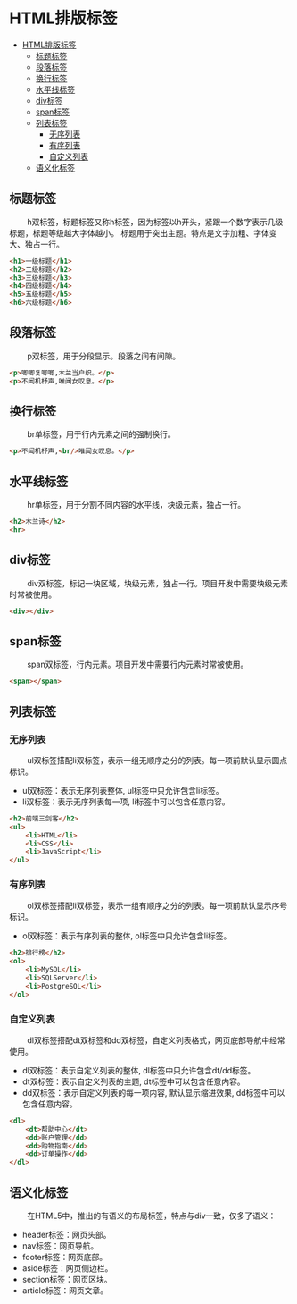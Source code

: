 # HTML排版标签

<!-- TOC -->
* [HTML排版标签](#html排版标签)
  * [标题标签](#标题标签)
  * [段落标签](#段落标签)
  * [换行标签](#换行标签)
  * [水平线标签](#水平线标签)
  * [div标签](#div标签)
  * [span标签](#span标签)
  * [列表标签](#列表标签)
    * [无序列表](#无序列表)
    * [有序列表](#有序列表)
    * [自定义列表](#自定义列表)
  * [语义化标签](#语义化标签)
<!-- TOC -->

## 标题标签

&ensp;&ensp;&ensp;&ensp;
h双标签，标题标签又称h标签，因为标签以h开头，紧跟一个数字表示几级标题，标题等级越大字体越小。
标题用于突出主题。特点是文字加粗、字体变大、独占一行。

```html
<h1>一级标题</h1>
<h2>二级标题</h2>
<h3>三级标题</h3>
<h4>四级标题</h4>
<h5>五级标题</h5>
<h6>六级标题</h6>
```

## 段落标签

&ensp;&ensp;&ensp;&ensp;
p双标签，用于分段显示。段落之间有间隙。

```html
<p>唧唧复唧唧,木兰当户织。</p>
<p>不闻机杼声,唯闻女叹息。</p>
```

## 换行标签

&ensp;&ensp;&ensp;&ensp;
br单标签，用于行内元素之间的强制换行。

```html
<p>不闻机杼声,<br/>唯闻女叹息。</p>
```

## 水平线标签

&ensp;&ensp;&ensp;&ensp;
hr单标签，用于分割不同内容的水平线，块级元素，独占一行。

```html
<h2>木兰诗</h2>
<hr>
```

## div标签

&ensp;&ensp;&ensp;&ensp;
div双标签，标记一块区域，块级元素，独占一行。项目开发中需要块级元素时常被使用。

```html
<div></div>
```

## span标签

&ensp;&ensp;&ensp;&ensp;
span双标签，行内元素。项目开发中需要行内元素时常被使用。

```html
<span></span>
```

## 列表标签

### 无序列表
&ensp;&ensp;&ensp;&ensp;
ul双标签搭配li双标签，表示一组无顺序之分的列表。每一项前默认显示圆点标识。  
- ul双标签：表示无序列表整体, ul标签中只允许包含li标签。  
- li双标签：表示无序列表每一项, li标签中可以包含任意内容。

```html
<h2>前端三剑客</h2>
<ul>
    <li>HTML</li>
    <li>CSS</li>
    <li>JavaScript</li>
</ul>
```

### 有序列表
&ensp;&ensp;&ensp;&ensp;
ol双标签搭配li双标签，表示一组有顺序之分的列表。每一项前默认显示序号标识。  
- ol双标签：表示有序列表的整体, ol标签中只允许包含li标签。

```html
<h2>排行榜</h2>
<ol>
    <li>MySQL</li>
    <li>SQLServer</li>
    <li>PostgreSQL</li>
</ol>
```

### 自定义列表
&ensp;&ensp;&ensp;&ensp;
dl双标签搭配dt双标签和dd双标签，自定义列表格式，网页底部导航中经常使用。
- dl双标签：表示自定义列表的整体, dl标签中只允许包含dt/dd标签。
- dt双标签：表示自定义列表的主题, dt标签中可以包含任意内容。
- dd双标签：表示自定义列表的每一项内容, 默认显示缩进效果, dd标签中可以包含任意内容。

```html
<dl>
    <dt>帮助中心</dt>
    <dd>账户管理</dd>
    <dd>购物指南</dd>
    <dd>订单操作</dd>
</dl>
```

## 语义化标签

&ensp;&ensp;&ensp;&ensp;
在HTML5中，推出的有语义的布局标签，特点与div一致，仅多了语义：
- header标签：网页头部。 
- nav标签：网页导航。 
- footer标签：网页底部。 
- aside标签：网页侧边栏。 
- section标签：网页区块。 
- article标签：网页文章。